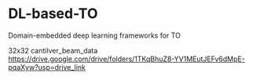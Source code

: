 # DL-based-TO
Domain-embedded deep learning frameworks for TO

32x32 cantilver_beam_data
https://drive.google.com/drive/folders/1TKqBhuZ8-YV1MEutJEFv6dMpE-pqaXyw?usp=drive_link
